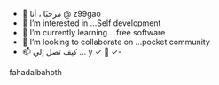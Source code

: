- 👋 مرحبًا ، أنا @ z99gao
- 👀 I’m interested in ...Self development 
- 🌱 I’m currently learning ...free software 
- 💞️ I’m looking to collaborate on ...pocket community 
- 📫 كيف تصل إلي ... y
✓ 💞️ ✓-     
<!---
uzkjzjjz/uzkjzjjz is a ✨ special ✨ repository because its `README.md` (this file) appears on your GitHub profile.
You can click the Preview link to take a look at your changes.
--->
fahadalbahoth 
